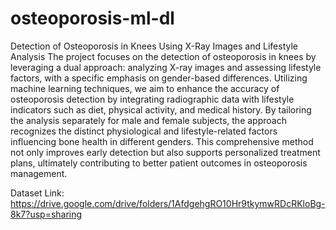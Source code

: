 # osteoporosis-ml-dl

Detection of Osteoporosis in Knees Using X-Ray Images and Lifestyle Analysis
The project focuses on the detection of osteoporosis in knees by leveraging a dual approach: analyzing X-ray images and assessing lifestyle factors, with a specific emphasis on gender-based differences. Utilizing machine learning techniques, we aim to enhance the accuracy of osteoporosis detection by integrating radiographic data with lifestyle indicators such as diet, physical activity, and medical history. By tailoring the analysis separately for male and female subjects, the approach recognizes the distinct physiological and lifestyle-related factors influencing bone health in different genders. This comprehensive method not only improves early detection but also supports personalized treatment plans, ultimately contributing to better patient outcomes in osteoporosis management.

Dataset Link: https://drive.google.com/drive/folders/1AfdgehgRO10Hr9tkymwRDcRKloBg-8k7?usp=sharing
